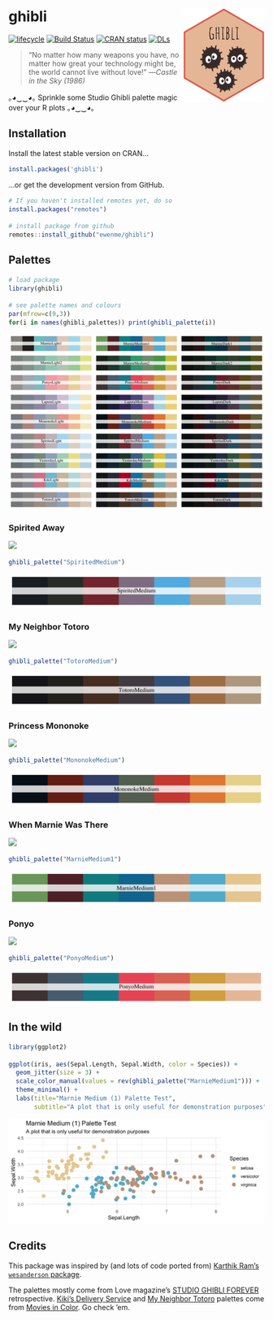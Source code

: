 
# ghibli <img src="man/figures/logo.png" width="160px" align="right" />

[![lifecycle](https://img.shields.io/badge/lifecycle-stable-green.svg)](https://www.tidyverse.org/lifecycle/#stable)
[![Build
Status](https://travis-ci.org/ewenme/ghibli.svg)](https://travis-ci.org/ewenme/ghibli)
[![CRAN
status](http://www.r-pkg.org/badges/version/ghibli)](https://cran.r-project.org/package=ghibli)
[![DLs](http://cranlogs.r-pkg.org/badges/ghibli)](http://cran.rstudio.com/web/packages/ghibli/index.html)

> “No matter how many weapons you have, no matter how great your
> technology might be, the world cannot live without love\!” —*Castle in
> the Sky (1986)*

｡◕‿‿◕｡ Sprinkle some Studio Ghibli palette magic over your R plots
｡◕‿‿◕｡

## Installation

Install the latest stable version on CRAN…

``` r
install.packages('ghibli')
```

…or get the development version from GitHub.

``` r
# If you haven't installed remotes yet, do so
install.packages("remotes")

# install package from github
remotes::install_github("ewenme/ghibli")
```

## Palettes

``` r
# load package
library(ghibli)

# see palette names and colours
par(mfrow=c(9,3))
for(i in names(ghibli_palettes)) print(ghibli_palette(i))
```

![](man/figures/README-palettes-1.png)<!-- -->

### Spirited Away

![](https://vice-images.vice.com/images/content-images-crops/2016/07/19/spirited-away-ghibli-miyazaki-15th-15-year-anniversary-best-animation-hannah-ewens-body-image-1468945005-size_1000.jpg?output-quality=75.jpg)

``` r
ghibli_palette("SpiritedMedium")
```

![](man/figures/README-unnamed-chunk-4-1.png)<!-- -->

### My Neighbor Totoro

![](http://78.media.tumblr.com/1d93af19859c5d79bd9ce518eedeeb91/tumblr_mv2zrkquSJ1s6aghro1_1280.jpg)

``` r
ghibli_palette("TotoroMedium")
```

![](man/figures/README-unnamed-chunk-5-1.png)<!-- -->

### Princess Mononoke

![](http://www.animationmagazine.net/wordpress/wp-content/uploads/Princess-Mononoke-post2.jpg)

``` r
ghibli_palette("MononokeMedium")
```

![](man/figures/README-unnamed-chunk-6-1.png)<!-- -->

### When Marnie Was There

![](http://cinema.pfpca.org/sites/cinema/files/films/Marnie_A.jpg)

``` r
ghibli_palette("MarnieMedium1")
```

![](man/figures/README-unnamed-chunk-7-1.png)<!-- -->

### Ponyo

![](https://entropymag.org/wp-content/uploads/2015/10/Ponyo-screencaps-ponyo-on-the-cliff-by-the-sea-30547658-1920-1080.png)

``` r
ghibli_palette("PonyoMedium")
```

![](man/figures/README-unnamed-chunk-8-1.png)<!-- -->

## In the wild

``` r
library(ggplot2)

ggplot(iris, aes(Sepal.Length, Sepal.Width, color = Species)) +
  geom_jitter(size = 3) +
  scale_color_manual(values = rev(ghibli_palette("MarnieMedium1"))) +
  theme_minimal() +
  labs(title="Marnie Medium (1) Palette Test",
       subtitle="A plot that is only useful for demonstration purposes")
```

![](man/figures/README-ggplot2-eg-1.png)<!-- -->

## Credits

This package was inspired by (and lots of code ported from) [Karthik
Ram’s `wesanderson` package](https://github.com/karthik/wesanderson).

The palettes mostly come from Love magazine’s [STUDIO GHIBLI
FOREVER](http://www.thelovemagazine.co.uk/posts/6584/in-photos-guess-who-s-back-retrospective-of-studio-ghibli-forever-is-here)
retrospective. [Kiki’s Delivery
Service](http://moviesincolor.com/post/64877406577/hayao-miyazaki-week-kikis-delivery-service-1989)
and [My Neighbor
Totoro](http://moviesincolor.com/post/64786383878/hayao-miyazaki-week-my-neighbor-totoro-1988)
palettes come from [Movies in Color](http://moviesincolor.com/). Go
check ’em.

